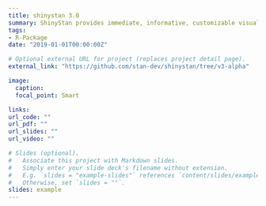 ```yaml
---
title: shinystan 3.0
summary: ShinyStan provides immediate, informative, customizable visual and numerical summaries of model parameters and convergence diagnostics for MCMC simulations. 
tags:
- R-Package
date: "2019-01-01T00:00:00Z"

# Optional external URL for project (replaces project detail page).
external_link: "https://github.com/stan-dev/shinystan/tree/v3-alpha"

image:
  caption: 
  focal_point: Smart

links:
url_code: ""
url_pdf: ""
url_slides: ""
url_video: ""

# Slides (optional).
#   Associate this project with Markdown slides.
#   Simply enter your slide deck's filename without extension.
#   E.g. `slides = "example-slides"` references `content/slides/example-slides.md`.
#   Otherwise, set `slides = ""`.
slides: example
---
```


